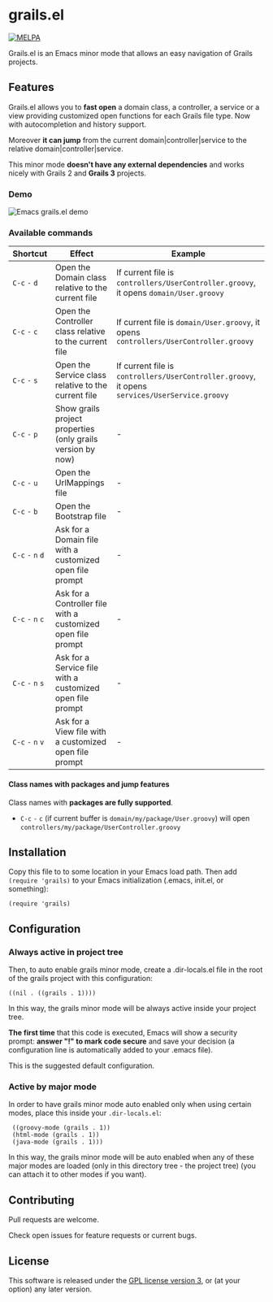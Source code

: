 # grails.el

[![MELPA](http://melpa.org/packages/grails-badge.svg)](http://melpa.org/#/grails)

Grails.el is an Emacs minor mode that allows an easy navigation 
of Grails projects.

## Features

Grails.el allows you to __fast open__ a domain class, a controller, a service or a view providing
customized open functions for each Grails file type. Now with autocompletion and history support.

Moreover __it can jump__ from the current domain|controller|service to the 
relative domain|controller|service.

This minor mode __doesn't have any external dependencies__ and works nicely 
with Grails 2 and __Grails 3__ projects.

### Demo

![Emacs grails.el demo](https://raw.githubusercontent.com/lifeisfoo/emacs-grails/master/res/emacs-grails-el-demo.gif)

### Available commands
  
| Shortcut | Effect | Example |
| -------- | ------ | ------- |
| `C-c` `-` `d`  | Open the Domain class relative to the current file | If current file is `controllers/UserController.groovy`, it opens  `domain/User.groovy` |
| `C-c` `-` `c`  | Open the Controller class relative to the current file | If current file is `domain/User.groovy`, it opens  `controllers/UserController.groovy` |
| `C-c` `-` `s`  | Open the Service class relative to the current file | If current file is `controllers/UserController.groovy`, it opens  `services/UserService.groovy` |
| `C-c` `-` `p`  | Show grails project properties (only grails version by now) | - |
| `C-c` `-` `u`  | Open the UrlMappings file | - |
| `C-c` `-` `b`  | Open the Bootstrap file | - |
| `C-c` `-` `n` `d`| Ask for a Domain file with a customized open file prompt | - |
| `C-c` `-` `n` `c`| Ask for a Controller file with a customized open file prompt | - |
| `C-c` `-` `n` `s`| Ask for a Service file with a customized open file prompt | - |
| `C-c` `-` `n` `v`| Ask for a View file with a customized open file prompt | - |

#### Class names with packages and jump features
Class names with __packages are fully supported__.

- `C-c` `-` `c` (if current buffer is `domain/my/package/User.groovy`) will open `controllers/my/package/UserController.groovy` 

## Installation

Copy this file to to some location in your Emacs load path.  Then add
`(require 'grails)` to your Emacs initialization (.emacs,
init.el, or something):

    (require 'grails)

## Configuration

### Always active in project tree

Then, to auto enable grails minor mode, create a .dir-locals.el file
in the root of the grails project with this configuration:

    ((nil . ((grails . 1))))

In this way, the grails minor mode will be always active inside your project tree.

__The first time__ that this code is executed, Emacs will show a security
prompt: __answer "!" to mark code secure__ and save your decision (a configuration 
line is automatically added to your .emacs file).

This is the suggested default configuration.

### Active by major mode

In order to have grails minor mode auto enabled only when using certain modes, 
place this inside your `.dir-locals.el`:

     ((groovy-mode (grails . 1))
     (html-mode (grails . 1))
     (java-mode (grails . 1)))
     
In this way, the grails minor mode will be auto enabled when any of
these major modes are loaded (only in this directory tree - the project tree)
(you can attach it to other modes if you want).

## Contributing
Pull requests are welcome. 

Check open issues for feature requests or current bugs.

## License

This software is released under the [GPL license version 3](http://www.gnu.org/licenses/gpl-3.0.en.html), or (at your option) any later version.
